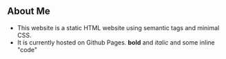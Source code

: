 ## About Me

* This website is a static HTML website using semantic tags and minimal CSS.
* It is currently hosted on Github Pages.
**bold** and *italic* and some inline "code"
